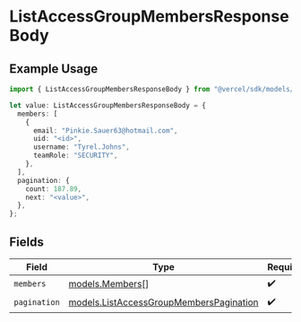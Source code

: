 # ListAccessGroupMembersResponseBody

## Example Usage

```typescript
import { ListAccessGroupMembersResponseBody } from "@vercel/sdk/models/listaccessgroupmembersop.js";

let value: ListAccessGroupMembersResponseBody = {
  members: [
    {
      email: "Pinkie.Sauer63@hotmail.com",
      uid: "<id>",
      username: "Tyrel.Johns",
      teamRole: "SECURITY",
    },
  ],
  pagination: {
    count: 187.89,
    next: "<value>",
  },
};
```

## Fields

| Field                                                                                    | Type                                                                                     | Required                                                                                 | Description                                                                              |
| ---------------------------------------------------------------------------------------- | ---------------------------------------------------------------------------------------- | ---------------------------------------------------------------------------------------- | ---------------------------------------------------------------------------------------- |
| `members`                                                                                | [models.Members](../models/members.md)[]                                                 | :heavy_check_mark:                                                                       | N/A                                                                                      |
| `pagination`                                                                             | [models.ListAccessGroupMembersPagination](../models/listaccessgroupmemberspagination.md) | :heavy_check_mark:                                                                       | N/A                                                                                      |